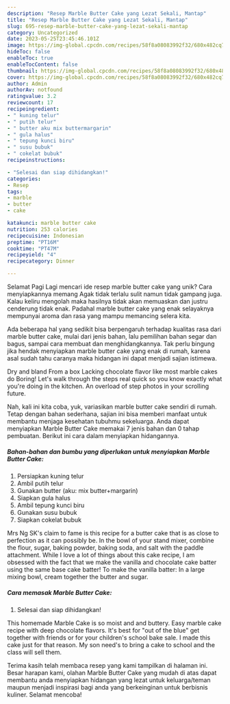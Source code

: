 ```yaml
---
description: "Resep Marble Butter Cake yang Lezat Sekali, Mantap"
title: "Resep Marble Butter Cake yang Lezat Sekali, Mantap"
slug: 695-resep-marble-butter-cake-yang-lezat-sekali-mantap
category: Uncategorized
date: 2023-05-25T23:45:46.101Z
image: https://img-global.cpcdn.com/recipes/58f8a08083992f32/680x482cq70/marble-butter-cake-foto-resep-utama.jpg
hideToc: false
enableToc: true
enableTocContent: false
thumbnail: https://img-global.cpcdn.com/recipes/58f8a08083992f32/680x482cq70/marble-butter-cake-foto-resep-utama.jpg
cover: https://img-global.cpcdn.com/recipes/58f8a08083992f32/680x482cq70/marble-butter-cake-foto-resep-utama.jpg
author: Admin
authorAv: notfound
ratingvalue: 3.2
reviewcount: 17
recipeingredient:
- " kuning telur"
- " putih telur"
- " butter aku mix buttermargarin"
- " gula halus"
- " tepung kunci biru"
- " susu bubuk"
- " cokelat bubuk"
recipeinstructions:

- "Selesai dan siap dihidangkan!"
categories:
- Resep
tags:
- marble
- butter
- cake

katakunci: marble butter cake 
nutrition: 253 calories
recipecuisine: Indonesian
preptime: "PT16M"
cooktime: "PT47M"
recipeyield: "4"
recipecategory: Dinner

---
```



Selamat Pagi Lagi mencari ide resep marble butter cake yang unik? Cara menyiapkannya memang Agak tidak terlalu sulit namun tidak gampang juga. Kalau keliru mengolah maka hasilnya tidak akan memuaskan dan justru cenderung tidak enak. Padahal marble butter cake yang enak selayaknya mempunyai aroma dan rasa yang mampu memancing selera kita.


Ada beberapa hal yang sedikit bisa berpengaruh terhadap kualitas rasa dari marble butter cake, mulai dari jenis bahan, lalu pemilihan bahan segar dan bagus, sampai cara membuat dan menghidangkannya. Tak perlu bingung jika hendak menyiapkan marble butter cake yang enak di rumah, karena asal sudah tahu caranya maka hidangan ini dapat menjadi sajian istimewa.

Dry and bland From a box Lacking chocolate flavor like most marble cakes do Boring! Let&#39;s walk through the steps real quick so you know exactly what you&#39;re doing in the kitchen. An overload of step photos in your scrolling future.


Nah, kali ini kita coba, yuk, variasikan marble butter cake sendiri di rumah. Tetap dengan bahan sederhana, sajian ini bisa memberi manfaat untuk membantu menjaga kesehatan tubuhmu sekeluarga. Anda dapat menyiapkan Marble Butter Cake memakai 7 jenis bahan dan 0 tahap pembuatan. Berikut ini cara dalam menyiapkan hidangannya.

<!--inarticleads1-->

##### Bahan-bahan dan bumbu yang diperlukan untuk menyiapkan Marble Butter Cake:

1. Persiapkan  kuning telur
1. Ambil  putih telur
1. Gunakan  butter (aku: mix butter+margarin)
1. Siapkan  gula halus
1. Ambil  tepung kunci biru
1. Gunakan  susu bubuk
1. Siapkan  cokelat bubuk


Mrs Ng SK&#39;s claim to fame is this recipe for a butter cake that is as close to perfection as it can possibly be. In the bowl of your stand mixer, combine the flour, sugar, baking powder, baking soda, and salt with the paddle attachment. While I love a lot of things about this cake recipe, I am obsessed with the fact that we make the vanilla and chocolate cake batter using the same base cake batter! To make the vanilla batter: In a large mixing bowl, cream together the butter and sugar. 

<!--inarticleads2-->

##### Cara memasak Marble Butter Cake:


1. Selesai dan siap dihidangkan!

This homemade Marble Cake is so moist and and buttery. Easy marble cake recipe with deep chocolate flavors. It&#39;s best for &#34;out of the blue&#34; get together with friends or for your children&#39;s school bake sale. I made this cake just for that reason. My son need&#39;s to bring a cake to school and the class will sell them. 

Terima kasih telah membaca resep yang kami tampilkan di halaman ini. Besar harapan kami, olahan Marble Butter Cake yang mudah di atas dapat membantu anda menyiapkan hidangan yang lezat untuk keluarga/teman maupun menjadi inspirasi bagi anda yang berkeinginan untuk berbisnis kuliner. Selamat mencoba!
